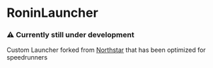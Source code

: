 # RoninLauncher

### ⚠️ Currently still under development

Custom Launcher forked from [Northstar](https://github.com/R2Northstar/NorthstarLauncher) that has been optimized for speedrunners
